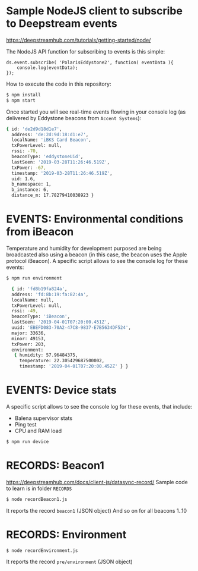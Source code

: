 Sample NodeJS client to subscribe to Deepstream events
======================================================

https://deepstreamhub.com/tutorials/getting-started/node/

The NodeJS API function for subscribing to events is this simple:
```javacript
ds.event.subscribe( 'PolarisEddystone2', function( eventData ){
    console.log(eventData);
});
```
How to execute the code in this repository:
```bash
$ npm install
$ npm start
```
Once started you will see real-time events flowing in your console log (as delivered by Eddystone beacons from `Accent Systems`):
```bash
{ id: 'de2d9d18d1e7',
  address: 'de:2d:9d:18:d1:e7',
  localName: 'iBKS Card Beacon',
  txPowerLevel: null,
  rssi: -70,
  beaconType: 'eddystoneUid',
  lastSeen: '2019-03-28T11:26:46.519Z',
  txPower: -67,
  timestamp: '2019-03-28T11:26:46.519Z',
  uid: 1.6,
  b_namespace: 1,
  b_instance: 6,
  distance_m: 17.78279410038923 }
  ```

# EVENTS: Environmental conditions from iBeacon
Temperature and humidity for development purposed are being broadcasted also using a beacon (in this case, the beacon uses the Apple protocol iBeacon).
A specific script allows to see the console log for these events:
```bash
$ npm run environment
```

```bash
  { id: 'fd8b19fa824a',
  address: 'fd:8b:19:fa:82:4a',
  localName: null,
  txPowerLevel: null,
  rssi: -49,
  beaconType: 'iBeacon',
  lastSeen: '2019-04-01T07:20:00.451Z',
  uuid: 'EBEFD083-70A2-47C8-9837-E7B5634DF524',
  major: 33636,
  minor: 49153,
  txPower: 203,
  environment:
   { humidity: 57.96484375,
     temperature: 22.305429687500002,
     timestamp: '2019-04-01T07:20:00.452Z' } }
```

# EVENTS: Device stats
A specific script allows to see the console log for these events, that include:
 - Balena supervisor stats
 - Ping test
 - CPU and RAM load

```bash
$ npm run device
```

# RECORDS: Beacon1
https://deepstreamhub.com/docs/client-js/datasync-record/
Sample code to learn is in folder `RECORDS`
```bash
$ node recordBeacon1.js
```
It reports the record `beacon1` (JSON object)
And so on for all beacons 1..10

# RECORDS: Environment
```bash
$ node recordEnvironment.js
```
It reports the record `pre/environment` (JSON object)


